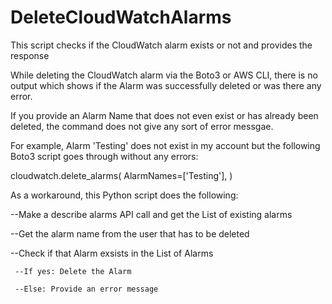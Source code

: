 # DeleteCloudWatchAlarms
This script checks if the CloudWatch alarm exists or not and provides the response


While deleting the CloudWatch alarm via the Boto3 or AWS CLI, there is no output which shows if the Alarm was successfully deleted or was there any error.



If you provide an Alarm Name that does not even exist or has already been deleted, the command does not give any sort of error messgae.



For example, Alarm 'Testing' does not exist in my account but the following Boto3 script goes through without any errors:


cloudwatch.delete_alarms(
  AlarmNames=['Testing'],
)


As a workaround, this Python script does the following:

--Make a describe alarms API call and get the List of existing alarms

--Get the alarm name from the user that has to be deleted

--Check if that Alarm exsists in the List of Alarms

     --If yes: Delete the Alarm
  
     --Else: Provide an error message
